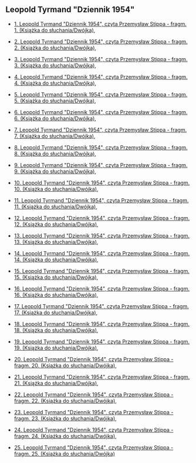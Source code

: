 ## Leopold Tyrmand "Dziennik 1954"

 * [1. Leopold Tyrmand "Dziennik 1954", czyta Przemysław Stippa - fragm. 1. (Książka do słuchania/Dwójka)](https://static.prsa.pl/8eb29fd8-79b3-4836-a473-f431d8aaab94.mp3?source=MAIN_PLAYER_PR_V2),

 * [2. Leopold Tyrmand "Dziennik 1954", czyta Przemysław Stippa - fragm. 2. (Książka do słuchania/Dwójka)](https://static.prsa.pl/9a1779c0-1211-4891-a0f3-6ef3ca55bcd4.mp3?source=MAIN_PLAYER_PR_V2),

 * [3. Leopold Tyrmand "Dziennik 1954", czyta Przemysław Stippa - fragm. 3. (Książka do słuchania/Dwójka)](https://static.prsa.pl/e32283f5-6198-49e9-bcff-399fa764ba1d.mp3?source=MAIN_PLAYER_PR_V2),

 * [4. Leopold Tyrmand "Dziennik 1954", czyta Przemysław Stippa - fragm. 4. (Książka do słuchania/Dwójka)](https://static.prsa.pl/c0cecec2-b4e3-483c-84f5-703af8f5df82.mp3?source=MAIN_PLAYER_PR_V2),

 * [5. Leopold Tyrmand "Dziennik 1954", czyta Przemysław Stippa - fragm. 5. (Książka do słuchania/Dwójka)](https://static.prsa.pl/6a97a1b5-3ddd-401f-a512-f8be9a5f8455.mp3?source=MAIN_PLAYER_PR_V2),

 * [6. Leopold Tyrmand "Dziennik 1954", czyta Przemysław Stippa - fragm. 6. (Książka do słuchania/Dwójka)](https://static.prsa.pl/5ce2d613-c57b-40d5-999b-c42b0f3ec9bd.mp3?source=MAIN_PLAYER_PR_V2),

 * [7. Leopold Tyrmand "Dziennik 1954", czyta Przemysław Stippa - fragm. 7. (Książka do słuchania/Dwójka)](https://static.prsa.pl/25a3f0fb-6ee8-4ef8-b841-b93ba514a8a7.mp3?source=MAIN_PLAYER_PR_V2),

 * [8. Leopold Tyrmand "Dziennik 1954", czyta Przemysław Stippa - fragm. 8. (Książka do słuchania/Dwójka)](https://static.prsa.pl/dd5e11df-80c6-4386-b462-73492b796677.mp3?source=MAIN_PLAYER_PR_V2),

 * [9. Leopold Tyrmand "Dziennik 1954", czyta Przemysław Stippa - fragm. 9. (Książka do słuchania/Dwójka)](https://static.prsa.pl/0f6d3081-c3ec-47ee-a554-b787ab2ebe92.mp3?source=MAIN_PLAYER_PR_V2),

 * [10. Leopold Tyrmand "Dziennik 1954", czyta Przemysław Stippa - fragm. 10. (Książka do słuchania/Dwójka)](https://static.prsa.pl/a4abe020-625b-4b96-97d7-31a7b6198dd1.mp3?source=MAIN_PLAYER_PR_V2),

 * [11. Leopold Tyrmand "Dziennik 1954", czyta Przemysław Stippa - fragm. 11. (Książka do słuchania/Dwójka)](https://static.prsa.pl/b4f8e127-7c9a-4738-b13f-adfa27456aa1.mp3?source=MAIN_PLAYER_PR_V2),

 * [12. Leopold Tyrmand "Dziennik 1954", czyta Przemysław Stippa - fragm. 12. (Książka do słuchania/Dwójka)](https://static.prsa.pl/b9ab1efb-b124-4783-aa88-a005f40ef358.mp3?source=MAIN_PLAYER_PR_V2),

 * [13. Leopold Tyrmand "Dziennik 1954", czyta Przemysław Stippa - fragm. 13. (Książka do słuchania/Dwójka)](https://static.prsa.pl/8197c8c8-5115-4e70-8d16-24ab0cfd312e.mp3?source=MAIN_PLAYER_PR_V2),

 * [14. Leopold Tyrmand "Dziennik 1954", czyta Przemysław Stippa - fragm. 14. (Książka do słuchania/Dwójka)](https://static.prsa.pl/f37eb829-416a-442b-8306-e75317c34655.mp3?source=MAIN_PLAYER_PR_V2),

 * [15. Leopold Tyrmand "Dziennik 1954", czyta Przemysław Stippa - fragm. 15. (Książka do słuchania/Dwójka)](https://static.prsa.pl/8c79c158-defc-424b-b447-64828076bc64.mp3?source=MAIN_PLAYER_PR_V2),

 * [16. Leopold Tyrmand "Dziennik 1954", czyta Przemysław Stippa - fragm. 16. (Książka do słuchania/Dwójka)](https://static.prsa.pl/4496e62f-f3c8-40d8-8e65-bd09e1aa6e28.mp3?source=MAIN_PLAYER_PR_V2),

 * [17. Leopold Tyrmand "Dziennik 1954", czyta Przemysław Stippa - fragm. 17. (Książka do słuchania/Dwójka)](https://static.prsa.pl/080de3ea-ea46-4cc1-af66-8c8f9da47f8a.mp3?source=MAIN_PLAYER_PR_V2),

 * [18. Leopold Tyrmand "Dziennik 1954", czyta Przemysław Stippa - fragm. 18. (Książka do słuchania/Dwójka)](https://static.prsa.pl/ac1d9566-6a65-45b5-911f-869160f0ad12.mp3?source=MAIN_PLAYER_PR_V2),

 * [19. Leopold Tyrmand "Dziennik 1954", czyta Przemysław Stippa - fragm. 19. (Książka do słuchania/Dwójka)](https://static.prsa.pl/dcdfffad-9359-44a2-8cf2-4de16cf40ab0.mp3?source=MAIN_PLAYER_PR_V2),

 * [20. Leopold Tyrmand "Dziennik 1954", czyta Przemysław Stippa - fragm. 20. (Książka do słuchania/Dwójka)](https://static.prsa.pl/37ebae4c-c55b-4db1-9f2e-25e2a85ffbdc.mp3?source=MAIN_PLAYER_PR_V2),

 * [21. Leopold Tyrmand "Dziennik 1954", czyta Przemysław Stippa - fragm. 21. (Książka do słuchania/Dwójka)](https://static.prsa.pl/d79c9f3e-2882-40b7-8f14-b214d69bb062.mp3?source=MAIN_PLAYER_PR_V2),

 * [22. Leopold Tyrmand "Dziennik 1954", czyta Przemysław Stippa - fragm. 22. (Książka do słuchania/Dwójka)](https://static.prsa.pl/aeedaea7-53ac-40b3-85e0-c65d8bb81d47.mp3?source=MAIN_PLAYER_PR_V2),

 * [23. Leopold Tyrmand "Dziennik 1954", czyta Przemysław Stippa - fragm. 23. (Książka do słuchania/Dwójka)](https://static.prsa.pl/c6ccb2c5-0863-4c19-a753-c36383ef3ed7.mp3?source=MAIN_PLAYER_PR_V2),

 * [24. Leopold Tyrmand "Dziennik 1954", czyta Przemysław Stippa - fragm. 24. (Książka do słuchania/Dwójka)](https://static.prsa.pl/b3e9770f-0a3d-4c4c-bc87-61a614508371.mp3?source=MAIN_PLAYER_PR_V2),

 * [25. Leopold Tyrmand "Dziennik 1954", czyta Przemysław Stippa - fragm. 25. (Książka do słuchania/Dwójka)](https://static.prsa.pl/bae233ee-a18c-4e49-9eac-d2ad61920946.mp3?source=MAIN_PLAYER_PR_V2)